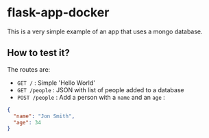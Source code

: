 # flask-app-docker

This is a very simple example of an app that uses a mongo database.

## How to test it?

The routes are:

- `GET /` : Simple 'Hello World'
- `GET /people` : JSON with list of people added to a database
- `POST /people` : Add a person with a `name` and an `age` :

```json
{
  "name": "Jon Smith",
  "age": 34
}
```
